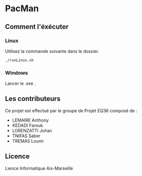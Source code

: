 # PacMan

## Comment l'éxécuter

### Linux

Utilisez la commande suivante dans le dossier.

```bash
./runLinux.sh
```
### Windows

Lancer le .exe .

## Les contributeurs
Ce projet est effectué par le groupe de Projet EQ36 composé de :
- LEMAIRE Anthony
- KEDADI Farouk
- LORENZATTI Johan
- TNIFAS Saber
- TREMAS Loumi


## Licence
Lience Informatique Aix-Marseille
